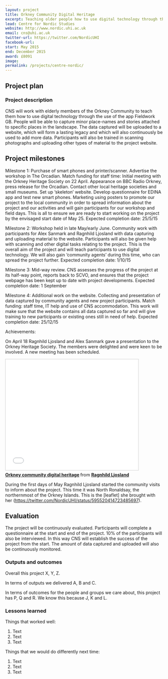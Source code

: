 ```yaml
---
layout: project
title: Orkney Community Digital Heritage 
excerpt: Teaching older people how to use digital technology through the app Fieldwork GB
lead: Centre for Nordic Studies
website: http://www.nordic.uhi.ac.uk
email: cns@uhi.ac.uk
twitter-url: https://twitter.com/NordicUHI 
facebook-url: 
start: May 2015
end: December 2015 
award: £8091
image:
permalink: /projects/centre-nordic/ 
---
```


## Project plan

### Project description

CNS will work with elderly members of the Orkney Community to teach them how to use digital technology through the use of the app Fieldwork GB. People will be able to capture minor place-names and stories attached to specific places in the landscape. The data captured will be uploaded to a website, which will form a lasting legacy and which will also continuously be used to add more data. Participants will also be trained in scanning photographs and uploading other types of material to the project website.


## Project milestones

Milestone 1: Purchase of smart phones and printer/scanner. Advertise the workshop in The Orcadian. Match funding for staff time: Initial meeting with the Orkney Heritage Society on 22 April. Appearance on BBC Radio Orkney, press release for the Orcadian. Contact other local heritage societies and small museums.  Set up ‘skeleton’ website.  Develop questionnaire for EDINA app and test new smart phones.	Marketing using posters to promote our project to the local community in order to spread information about the project and our activities and will gain participants for our workshop and field days. This is all to ensure we are ready to start working on the project by the envisaged start date of May 25. Expected completion date: 25/5/15	

Milestone 2: Workshop held in late May/early June. Community work with participants for Alex Sanmark and Ragnhild Ljosland with data capturing and uploading material to the website. Participants will also be given help with scanning and other digital tasks relating to the project. This is the overall aim of the project and will teach participants to use digital technology. We will also gain ‘community agents’ during this time, who can spread the project further. Expected completion date: 1/10/15

Milestone 3: Mid-way review. CNS assesses the progress of the project at its half-way point, reports back to SCVO, and ensures that the project webpage has been kept up to date with project developments. 	Expected completion date: 1 September

Milestone 4: Additional work on the website. Collecting and presentation of data captured by community agents and new project participants. Match funding: staff time, IT help and use of CNS accommodation. This work will make sure that the website contains all data captured so far and will give training to new participants or existing ones still in need of help. Expected completion date: 25/12/15


Achievements: 

On April 18 Ragnhild Ljosland and Alex Sanmark gave a presentation to the Orkney Heritage Society. The members were delighted and were keen to be involved. A new meeting has been scheduled. 

<iframe src="//www.slideshare.net/slideshow/embed_code/key/BIsoxHs2dQILLN" width="425" height="355" frameborder="0" marginwidth="0" marginheight="0" scrolling="no" style="border:1px solid #CCC; border-width:1px; margin-bottom:5px; max-width: 100%;" allowfullscreen> </iframe> <div style="margin-bottom:5px"> <strong> <a href="//www.slideshare.net/RagnhildLjosland/orkney-community-digital-heritage" title="Orkney community digital heritage" target="_blank">Orkney community digital heritage</a> </strong> from <strong><a href="//www.slideshare.net/RagnhildLjosland" target="_blank">Ragnhild Ljosland</a></strong> </div>

During the first days of May Ragnhild Ljosland started the community visits to inform about the project. This time it was North Ronaldsay, the northernmost of the Orkney Islands. This is the [leaflet] she brought with her (https://twitter.com/NordicUHI/status/595520414723485697). 

## Evaluation

The project will be continuously evaluated. Participants will complete a questionnaire at the start and end of the project. 10% of the participants will also be interviewed. In this way CNS will establish the success of the project from the start. The amount of data captured and uploaded will also be continuously monitored. 


### Outputs and outcomes

Overall this project X, Y, Z.

In terms of outputs we delivered A, B and C.

In terms of outcomes for the people and groups we care about, this project has P, Q and R. We know this because J, K and L.

### Lessons learned

Things that worked well:

1. Text
2. Text
3. Text

Things that we would do differently next time:

1. Text
2. Text
3. Text
